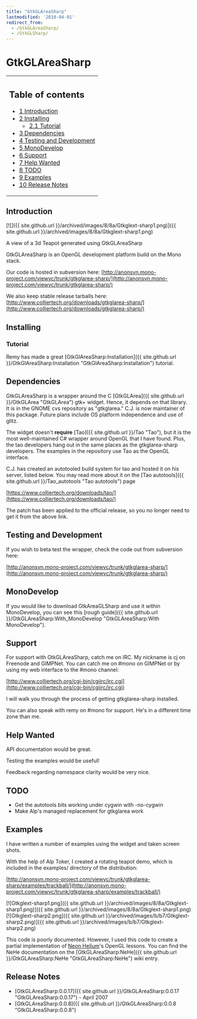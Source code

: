 ```yaml
---
title: "GtkGLAreaSharp"
lastmodified: '2010-04-01'
redirect_from:
  - /GtkGLAreaSharp/
  - /GtkGLSharp/
---
```


GtkGLAreaSharp
==============

<table>
<col width="100%" />
<tbody>
<tr class="odd">
<td align="left"><h2>Table of contents</h2>
<ul>
<li><a href="#introduction">1 Introduction</a></li>
<li><a href="#installing">2 Installing</a>
<ul>
<li><a href="#tutorial">2.1 Tutorial</a></li>
</ul></li>
<li><a href="#dependencies">3 Dependencies</a></li>
<li><a href="#testing-and-development">4 Testing and Development</a></li>
<li><a href="#monodevelop">5 MonoDevelop</a></li>
<li><a href="#support">6 Support</a></li>
<li><a href="#help-wanted">7 Help Wanted</a></li>
<li><a href="#todo">8 TODO</a></li>
<li><a href="#examples">9 Examples</a></li>
<li><a href="#release-notes">10 Release Notes</a></li>
</ul></td>
</tr>
</tbody>
</table>

Introduction
------------

[![]({{ site.github.url }}/archived/images/8/8a/Gtkglext-sharp1.png)]({{ site.github.url }}/archived/images/8/8a/Gtkglext-sharp1.png)

A view of a 3d Teapot generated using GtkGLAreaSharp

GtkGLAreaSharp is an OpenGL development platform build on the Mono stack.

Our code is hosted in subversion here: [http://anonsvn.mono-project.com/viewvc/trunk/gtkglarea-sharp/](http://anonsvn.mono-project.com/viewvc/trunk/gtkglarea-sharp/)

We also keep stable release tarballs here: [http://www.colliertech.org/downloads/gtkglarea-sharp/](http://www.colliertech.org/downloads/gtkglarea-sharp/)

Installing
----------

### Tutorial

Remy has made a great [GtkGlAreaSharp:Installation]({{ site.github.url }}/GtkGlAreaSharp:Installation "GtkGlAreaSharp:Installation") tutorial.

Dependencies
------------

GtkGLAreaSharp is a wrapper around the C [GtkGLArea]({{ site.github.url }}/GtkGLArea "GtkGLArea") gtk+ widget. Hence, it depends on that library. It is in the GNOME cvs repository as "gtkglarea." C.J. is now maintainer of this package. Future plans include OS platform independence and use of glitz.

The widget doesn't **require** [Tao]({{ site.github.url }}/Tao "Tao"), but it is the most well-maintained C\# wrapper around OpenGL that I have found. Plus, the tao developers hang out in the same places as the gtkglarea-sharp developers. The examples in the repository use Tao as the OpenGL interface.

C.J. has created an autotooled build system for tao and hosted it on his server, listed below. You may read more about it on the [Tao autotools]({{ site.github.url }}/Tao_autotools "Tao autotools") page

[https://www.colliertech.org/downloads/tao/](https://www.colliertech.org/downloads/tao/)

The patch has been applied to the official release, so you no longer need to get it from the above link.

Testing and Development
-----------------------

If you wish to beta test the wrapper, check the code out from subversion here:

[http://anonsvn.mono-project.com/viewvc/trunk/gtkglarea-sharp/](http://anonsvn.mono-project.com/viewvc/trunk/gtkglarea-sharp/)

MonoDevelop
-----------

If you would like to download GtkAreaGLSharp and use it within MonoDevelop, you can see this [rough guide]({{ site.github.url }}/GtkGLAreaSharp:With_MonoDevelop "GtkGLAreaSharp:With MonoDevelop").

Support
-------

For support with GtkGLAreaSharp, catch me on IRC. My nickname is cj on Freenode and GIMPNet. You can catch me on \#mono on GIMPNet or by using my web interface to the \#mono channel:

[http://www.colliertech.org/cgi-bin/cgiirc/irc.cgi](http://www.colliertech.org/cgi-bin/cgiirc/irc.cgi)

I will walk you through the process of getting gtkglarea-sharp installed.

You can also speak with remy on \#mono for support. He's in a different time zone than me.

Help Wanted
-----------

API documentation would be great.

Testing the examples would be useful!

Feedback regarding namespace clarity would be very nice.

TODO
----

-   Get the autotools bits working under cygwin with -no-cygwin
-   Make Alp's managed replacement for gtkglarea work

Examples
--------

I have written a number of examples using the widget and taken screen shots.

With the help of Alp Toker, I created a rotating teapot demo, which is included in the examples/ directory of the distribution:

[http://anonsvn.mono-project.com/viewvc/trunk/gtkglarea-sharp/examples/trackball/](http://anonsvn.mono-project.com/viewvc/trunk/gtkglarea-sharp/examples/trackball/)

 [![Gtkglext-sharp1.png]({{ site.github.url }}/archived/images/8/8a/Gtkglext-sharp1.png)]({{ site.github.url }}/archived/images/8/8a/Gtkglext-sharp1.png) [![Gtkglext-sharp2.png]({{ site.github.url }}/archived/images/b/b7/Gtkglext-sharp2.png)]({{ site.github.url }}/archived/images/b/b7/Gtkglext-sharp2.png)

 This code is poorly documented. However, I used this code to create a partial implementation of [Neon Helium](http://nehe.gamedev.net/)'s OpenGL lessons. You can find the NeHe documentation on the [GtkGLAreaSharp:NeHe]({{ site.github.url }}/GtkGLAreaSharp:NeHe "GtkGLAreaSharp:NeHe") wiki entry.

Release Notes
-------------

-   [GtkGLAreaSharp:0.0.17]({{ site.github.url }}/GtkGLAreaSharp:0.0.17 "GtkGLAreaSharp:0.0.17") - April 2007
-   [GtkGLAreaSharp:0.0.8]({{ site.github.url }}/GtkGLAreaSharp:0.0.8 "GtkGLAreaSharp:0.0.8")


